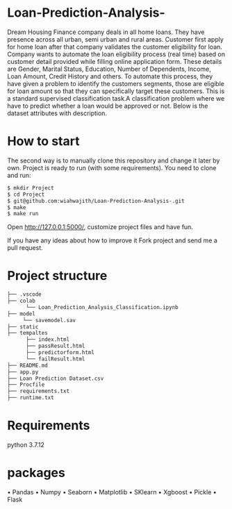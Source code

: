 # Loan-Prediction-Analysis-
Dream Housing Finance company deals in all home loans. They have presence across all urban, semi urban and rural areas. Customer first apply for home loan after that company validates the customer eligibility for loan. Company wants to automate the loan eligibility process (real time) based on customer detail provided while filling online application form. These details are Gender, Marital Status, Education, Number of Dependents, Income, Loan Amount, Credit History and others. To automate this process, they have given a problem to identify the customers segments, those are eligible for loan amount so that they can specifically target these customers.  This is a standard supervised classification task.A classification problem where we have to predict whether a loan would be approved or not. Below is the dataset attributes with description.


# How to start

The second way is to manually clone this repository and change it later by own. Project is ready to run (with some requirements). You need to clone and run:


```bash
$ mkdir Project
$ cd Project
$ git@github.com:wiahwajith/Loan-Prediction-Analysis-.git
$ make
$ make run
```

Open http://127.0.0.1:5000/, customize project files and have fun.

If you have any ideas about how to improve it Fork project and send me a pull request.

# Project structure

```bash
├── .vscode
├── colab
      └── Loan_Prediction_Analysis_Classification.ipynb
├── model
     └── savemodel.sav
├── static
├── tempaltes
      ├── index.html
      ├── passResult.html
      ├── predictorform.html
      └── failResult.html
├── README.md
├── app.py
├── Loan Prediction Dataset.csv
├── Procfile
├── requirements.txt
├── runtime.txt

```

# Requirements

python 3.7.12

# packages

•	Pandas
•	Numpy
•	Seaborn
•	Matplotlib
•	SKlearn
•	Xgboost
•	Pickle
•	Flask

